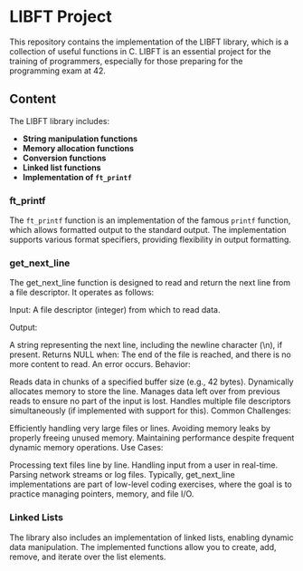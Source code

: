 # LIBFT Project

This repository contains the implementation of the LIBFT library, which is a collection of useful functions in C. LIBFT is an essential project for the training of programmers, especially for those preparing for the programming exam at 42.

## Content

The LIBFT library includes:

- **String manipulation functions**
- **Memory allocation functions**
- **Conversion functions**
- **Linked list functions**
- **Implementation of `ft_printf`**

### ft_printf

The `ft_printf` function is an implementation of the famous `printf` function, which allows formatted output to the standard output. The implementation supports various format specifiers, providing flexibility in output formatting.

### get_next_line

The get_next_line function is designed to read and return the next line from a file descriptor. It operates as follows:

Input: A file descriptor (integer) from which to read data.

Output:

A string representing the next line, including the newline character (\n), if present.
Returns NULL when:
The end of the file is reached, and there is no more content to read.
An error occurs.
Behavior:

Reads data in chunks of a specified buffer size (e.g., 42 bytes).
Dynamically allocates memory to store the line.
Manages data left over from previous reads to ensure no part of the input is lost.
Handles multiple file descriptors simultaneously (if implemented with support for this).
Common Challenges:

Efficiently handling very large files or lines.
Avoiding memory leaks by properly freeing unused memory.
Maintaining performance despite frequent dynamic memory operations.
Use Cases:

Processing text files line by line.
Handling input from a user in real-time.
Parsing network streams or log files.
Typically, get_next_line implementations are part of low-level coding exercises, where the goal is to practice managing pointers, memory, and file I/O.

### Linked Lists

The library also includes an implementation of linked lists, enabling dynamic data manipulation. The implemented functions allow you to create, add, remove, and iterate over the list elements.

